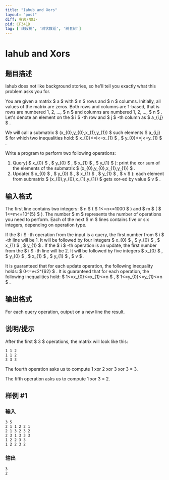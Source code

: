 ```yaml
---
title: "Iahub and Xors"
layout: "post"
diff: 省选/NOI-
pid: CF341D
tag: ['线段树', '树状数组', '树套树']
---
```


# Iahub and Xors

## 题目描述

Iahub does not like background stories, so he'll tell you exactly what this problem asks you for.

You are given a matrix $ a $ with $ n $ rows and $ n $ columns. Initially, all values of the matrix are zeros. Both rows and columns are 1-based, that is rows are numbered 1, 2, ..., $ n $ and columns are numbered 1, 2, ..., $ n $ . Let's denote an element on the $ i $ -th row and $ j $ -th column as $ a_{i,j} $ .

We will call a submatrix $ (x_{0},y_{0},x_{1},y_{1}) $ such elements $ a_{i,j} $ for which two inequalities hold: $ x_{0}<=i<=x_{1} $ , $ y_{0}<=j<=y_{1} $ .

Write a program to perform two following operations:

1. Query( $ x_{0} $ , $ y_{0} $ , $ x_{1} $ , $ y_{1} $ ): print the xor sum of the elements of the submatrix $ (x_{0},y_{0},x_{1},y_{1}) $ .
2. Update( $ x_{0} $ , $ y_{0} $ , $ x_{1} $ , $ y_{1} $ , $ v $ ): each element from submatrix $ (x_{0},y_{0},x_{1},y_{1}) $ gets xor-ed by value $ v $ .

## 输入格式

The first line contains two integers: $ n $ ( $ 1<=n<=1000 $ ) and $ m $ ( $ 1<=m<=10^{5} $ ). The number $ m $ represents the number of operations you need to perform. Each of the next $ m $ lines contains five or six integers, depending on operation type.

If the $ i $ -th operation from the input is a query, the first number from $ i $ -th line will be 1. It will be followed by four integers $ x_{0} $ , $ y_{0} $ , $ x_{1} $ , $ y_{1} $ . If the $ i $ -th operation is an update, the first number from the $ i $ -th line will be 2. It will be followed by five integers $ x_{0} $ , $ y_{0} $ , $ x_{1} $ , $ y_{1} $ , $ v $ .

It is guaranteed that for each update operation, the following inequality holds: $ 0<=v<2^{62} $ . It is guaranteed that for each operation, the following inequalities hold: $ 1<=x_{0}<=x_{1}<=n $ , $ 1<=y_{0}<=y_{1}<=n $ .

## 输出格式

For each query operation, output on a new line the result.

## 说明/提示

After the first $ 3 $ operations, the matrix will look like this:

```
1 1 2
1 1 2
3 3 3
```
The fourth operation asks us to compute 1 xor 2 xor 3 xor 3 = 3.

The fifth operation asks us to compute 1 xor 3 = 2.

## 样例 #1

### 输入

```
3 5
2 1 1 2 2 1
2 1 3 2 3 2
2 3 1 3 3 3
1 2 2 3 3
1 2 2 3 2

```

### 输出

```
3
2

```

